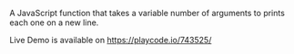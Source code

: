 A JavaScript function that takes a variable number of arguments to prints each one on a new line.

Live Demo is available on https://playcode.io/743525/
